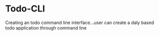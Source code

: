 # Todo-CLI
Creating an todo command line interface...user can create a daly based todo application through command line
